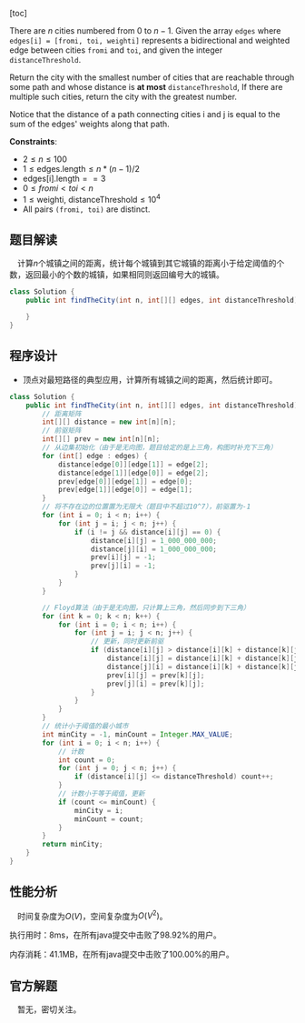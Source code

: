 [toc]

There are $n$ cities numbered from $0$ to $n-1$. Given the array `edges` where `edges[i] = [fromi, toi, weighti]` represents a bidirectional and weighted edge between cities `fromi` and `toi`, and given the integer `distanceThreshold`.

Return the city with the smallest number of cities that are reachable through some path and whose distance is **at most** `distanceThreshold`, If there are multiple such cities, return the city with the greatest number.

Notice that the distance of a path connecting cities i and j is equal to the sum of the edges' weights along that path.



**Constraints**:

* $2 \le n \le 100$
* $1 \le \text{edges.length} \le n * (n - 1) / 2$
* $\text{edges[i].length} == 3$
* $0 \le fromi < toi < n$
* $1 \le \text{weighti, distanceThreshold} \le 10^4$
* All pairs `(fromi, toi)` are distinct.



## 题目解读

&emsp;计算$n$个城镇之间的距离，统计每个城镇到其它城镇的距离小于给定阈值的个数，返回最小的个数的城镇，如果相同则返回编号大的城镇。

```java
class Solution {
    public int findTheCity(int n, int[][] edges, int distanceThreshold) {

    }
}
```

## 程序设计

* 顶点对最短路径的典型应用，计算所有城镇之间的距离，然后统计即可。

```java
class Solution {
    public int findTheCity(int n, int[][] edges, int distanceThreshold) {
        // 距离矩阵
        int[][] distance = new int[n][n];
        // 前驱矩阵
        int[][] prev = new int[n][n];
        // 从边集初始化（由于是无向图，题目给定的是上三角，构图时补充下三角）
        for (int[] edge : edges) {
            distance[edge[0]][edge[1]] = edge[2];
            distance[edge[1]][edge[0]] = edge[2];
            prev[edge[0]][edge[1]] = edge[0];
            prev[edge[1]][edge[0]] = edge[1];
        }
        // 将不存在边的位置置为无限大（题目中不超过10^7），前驱置为-1
        for (int i = 0; i < n; i++) {
            for (int j = i; j < n; j++) {
                if (i != j && distance[i][j] == 0) {
                    distance[i][j] = 1_000_000_000;
                    distance[j][i] = 1_000_000_000;
                    prev[i][j] = -1;
                    prev[j][i] = -1;
                }
            }
        }

        // Floyd算法（由于是无向图，只计算上三角，然后同步到下三角）
        for (int k = 0; k < n; k++) {
            for (int i = 0; i < n; i++) {
                for (int j = i; j < n; j++) {
                    // 更新，同时更新前驱
                    if (distance[i][j] > distance[i][k] + distance[k][j]) {
                        distance[i][j] = distance[i][k] + distance[k][j];
                        distance[j][i] = distance[i][k] + distance[k][j];
                        prev[i][j] = prev[k][j];
                        prev[j][i] = prev[k][j];
                    }
                }
            }
        }
        // 统计小于阈值的最小城市
        int minCity = -1, minCount = Integer.MAX_VALUE;
        for (int i = 0; i < n; i++) {
            // 计数
            int count = 0;
            for (int j = 0; j < n; j++) {
                if (distance[i][j] <= distanceThreshold) count++;
            }
			// 计数小于等于阈值，更新
            if (count <= minCount) {
                minCity = i;
                minCount = count;
            }
        }
        return minCity;
    }
}
```

## 性能分析

&emsp;时间复杂度为$O(V)$，空间复杂度为$O(V^2)$。

执行用时：8ms，在所有java提交中击败了98.92%的用户。

内存消耗：41.1MB，在所有java提交中击败了100.00%的用户。

## 官方解题

&emsp;暂无，密切关注。